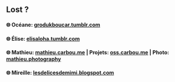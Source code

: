 ## Lost ?

#### 🌐 Océane: [grodukboucar.tumblr.com](https://grodukboucar.tumblr.com/)

#### 🌐 Élise: [elisaloha.tumblr.com](https://elisaloha.tumblr.com/)

#### 🌐 Mathieu: [mathieu.carbou.me](https://mathieu.carbou.me) | Projets: [oss.carbou.me](https://oss.carbou.me/) | Photo: [mathieu.photography](https://www.mathieu.photography)

#### 🌐 Mireille: [lesdelicesdemimi.blogspot.com](https://lesdelicesdemimi.blogspot.com/)
